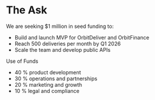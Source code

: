 # The Ask

We are seeking \$1 million in seed funding to:

- Build and launch MVP for OrbitDeliver and OrbitFinance  
- Reach 500 deliveries per month by Q1 2026  
- Scale the team and develop public APIs  

Use of Funds  
- 40 % product development  
- 30 % operations and partnerships  
- 20 % marketing and growth  
- 10 % legal and compliance  
